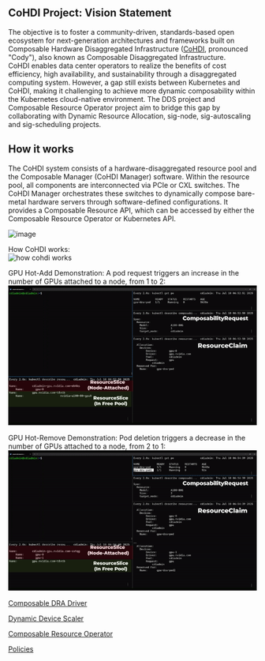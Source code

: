 ## CoHDI Project: Vision Statement
The objective is to foster a community-driven, standards-based open ecosystem for next-generation architectures and frameworks built on Composable Hardware Disaggregated Infrastructure ([CoHDI](https://github.com/CoHDI/.github/blob/main/README.md), pronounced "Cody"), also known as Composable Disaggregated Infrastructure.  
CoHDI enables data center operators to realize the benefits of cost efficiency, high availability, and sustainability through a disaggregated computing system.
However, a gap still exists between Kubernetes and CoHDI, making it challenging to achieve more dynamic composability within the Kubernetes cloud-native environment.
The DDS project and Composable Resource Operator project aim to bridge this gap by collaborating with Dynamic Resource Allocation, sig-node, sig-autoscaling and sig-scheduling projects.

## How it works
The CoHDI system consists of a hardware-disaggregated resource pool and the Composable Manager (CoHDI Manager) software. Within the resource pool, all components are interconnected via PCIe or CXL switches. The CoHDI Manager orchestrates these switches to dynamically compose bare-metal hardware servers through software-defined configurations. It provides a Composable Resource API, which can be accessed by either the Composable Resource Operator or Kubernetes API.

![image](https://github.com/user-attachments/assets/d051630b-00dd-43f9-aef7-9177ae73bb57)

How CoHDI works:  
![how cohdi works](https://github.com/user-attachments/assets/d9d35ebd-c695-4ff6-b78a-19fcb718925d)


GPU Hot-Add Demonstration: A pod request triggers an increase in the number of GPUs attached to a node, from 1 to 2:  
![demo_hotadd](https://raw.githubusercontent.com/CoHDI/.github/main/profile/demo_hotadd.gif)

GPU Hot-Remove Demonstration: Pod deletion triggers a decrease in the number of GPUs attached to a node, from 2 to 1:  
![demo_hodremove](https://raw.githubusercontent.com/CoHDI/.github/main/profile/demo_hotremove.gif)

[Composable DRA Driver](https://github.com/CoHDI/composable-dra-driver)

[Dynamic Device Scaler](https://github.com/CoHDI/dynamic-device-scaler)

[Composable Resource Operator](https://github.com/InfraDDS/composable-resource-operator)

[Policies](https://github.com/InfraDDS/Policies)
